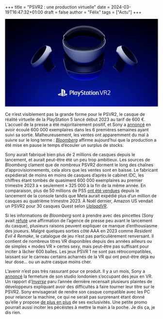 +++
title = "PSVR2 : une production virtuelle"
date = 2024-03-19T16:47:32+01:00
draft = false
author = "Félix"
tags = ["Actu"]
+++

![Le casque PSVR2 de Sony](psvr2.jpeg)

Ce n’est visiblement pas la grande forme pour le PSVR2, le casque de réalité virtuelle de la PlayStation 5 lancé début 2023 au tarif de 600 €. L’accueil de la presse a été majoritairement positif, et Sony a [annoncé](https://www.sony.com/en/SonyInfo/IR/library/presen/business_segment_meeting/pdf/2023/GNS.pdf) en avoir écoulé 600 000 exemplaires dans les 6 premières semaines ayant suivi sa sortie. Malheureusement, les ventes ont apparemment du mal à suivre sur le long terme : *[Bloomberg](https://www.bloomberg.com/news/articles/2024-03-18/sony-hits-pause-on-psvr2-production-as-unsold-inventory-piles-up)* affirme aujourd’hui que la production a été mise en pause le temps d’écouler un surplus de stocks.

Sony aurait fabriqué bien plus de 2 millions de casques depuis le lancement, et aurait peut-être été un peu trop ambitieux. Les sources de *Bloomberg* clament que de nombreux PSVR2 dorment le long des chaînes d’approvisionnements, cela alors que les ventes sont en baisse. Le fabricant expédierait de moins en moins de casques d’après le cabinet IDC, les chiffres étant tombés de quasiment 600 000 exemplaires au premier trimestre 2023 à « seulement » 325 000 à la fin de la même année. En comparaison, plus de 50 millions de PS5 [ont été vendues](https://sonyinteractive.com/en/press-releases/2023/playstation-5-50-million-sold/) depuis le lancement de la console tandis que Meta aurait expédié plus d’un million de casques au quatrième trimestre 2023. À Noël dernier, Amazon US vendait un PSVR2 pour 30 casques Quest selon *[UploadVR](https://www.roadtovr.com/quest-psvr-2-unit-sales-holiday-2023/)*.

Si les informations de *Bloomberg* sont à prendre avec des pincettes (Sony avait [réfuté](https://www.gamesindustry.biz/sony-we-have-not-cut-ps-vr-2-production-numbers) une affirmation de l’agence de presse peu avant le lancement du casque), plusieurs raisons peuvent expliquer ce manque d’enthousiasme des joueurs. Malgré quelques sorties côté AAA en 2023 comme *Resident Evil 4 Remake*, le catalogue de jeu n’est pas particulièrement renversant. Il contient de nombreux titres VR disponibles depuis des années ailleurs ou de simples « modes VR » certes sexy, mais peut-être pas suffisant pour inciter à lâcher 600 balles. Les jeux PSVR 1 ne sont pas rétrocompatibles, laissant sur le carreau certains acharnés de la VR qui ont peut-être déjà eu leur dose… ou un autre casque moins cher.

L’avenir n’est pas très rassurant pour ce produit. Il y a un mois, Sony a [annoncé](https://sonyinteractive.com/en/news/blog/difficult-news-about-our-workforce/?sf271923331=1) la fermeture de son studio londonien s’occupant des jeux en VR. Un rapport d’*[Inverse](https://www.inverse.com/gaming/ps-vr-2-developers-issues-unity-resolution)* paru l’année dernière recensait plusieurs plaintes de développeurs expliquant avoir des difficultés à faire tourner leur titre sur le PSVR2. Sony envisagerait de rendre son casque compatible avec les PC pour relancer la machine, ce qui ne serait pas surprenant étant donné qu’elle y propose [de plus en plus](https://nostick.fr/articles/2024/mars/ghost/) de ses exclusivités. Une petite promo pourrait aussi inciter les pécéistes à mettre la main à la poche. Je dis ça, je dis rien.